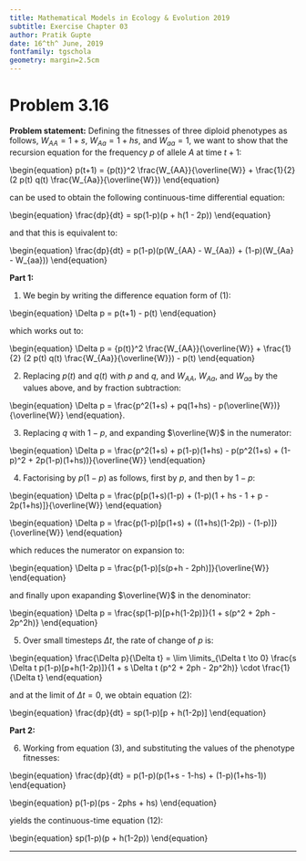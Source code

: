 ```yaml
---
title: Mathematical Models in Ecology & Evolution 2019
subtitle: Exercise Chapter 03
author: Pratik Gupte
date: 16^th^ June, 2019
fontfamily: tgschola
geometry: margin=2.5cm
---
```


# Problem 3.16

**Problem statement:** Defining the fitnesses of three diploid phenotypes as follows, $W_{AA} = 1 + s$, $W_{Aa} = 1 + hs$, and $W_{aa} = 1$, we want to show that the recursion equation for the frequency $p$ of allele $A$ at time $t+1$:

\begin{equation} p(t+1) = {p(t)}^2 \frac{W_{AA}}{\overline{W}} + \frac{1}{2} (2 p(t) q(t) \frac{W_{Aa}}{\overline{W}}) \end{equation}

can be used to obtain the following continuous-time differential equation:

\begin{equation} \frac{dp}{dt} = sp(1-p)(p + h(1 - 2p)) \end{equation}

and that this is equivalent to:

\begin{equation} \frac{dp}{dt} = p(1-p)(p(W_{AA} - W_{Aa}) + (1-p)(W_{Aa} - W_{aa})) \end{equation}

**Part 1:**

1. We begin by writing the difference equation form of (1):

\begin{equation} \Delta p  = p(t+1) - p(t) \end{equation}

which works out to:

\begin{equation} \Delta p = {p(t)}^2 \frac{W_{AA}}{\overline{W}} + \frac{1}{2} (2 p(t) q(t) \frac{W_{Aa}}{\overline{W}}) - p(t) \end{equation}

2. Replacing $p(t)$ and $q(t)$ with $p$ and $q$, and $W_{AA}$, $W_{Aa}$, and $W_{aa}$ by the values above, and by fraction subtraction:

\begin{equation} \Delta p = \frac{p^2(1+s) + pq(1+hs) - p(\overline{W})}{\overline{W}} \end{equation}.

3. Replacing $q$ with $1-p$, and expanding $\overline{W}$ in the numerator:

\begin{equation} \Delta p = \frac{p^2(1+s) + p(1-p)(1+hs) - p(p^2(1+s) + (1-p)^2 + 2p(1-p)(1+hs))}{\overline{W}} \end{equation}

4. Factorising by $p(1-p)$ as follows, first by $p$, and then by $1-p$:

\begin{equation} \Delta p = \frac{p[p(1+s)(1-p) + (1-p)(1 + hs - 1 + p - 2p(1+hs)]}{\overline{W}} \end{equation}

\begin{equation} \Delta p = \frac{p(1-p)[p(1+s) + ((1+hs)(1-2p)) - (1-p)]}{\overline{W}} \end{equation}


which reduces the numerator on expansion to:

\begin{equation} \Delta p = \frac{p(1-p)[s(p+h - 2ph)]}{\overline{W}} \end{equation}

and finally upon exapanding $\overline{W}$ in the denominator:

\begin{equation} \Delta p = \frac{sp(1-p)[p+h(1-2p)]}{1 + s(p^2 + 2ph - 2p^2h)} \end{equation}

5. Over small timesteps $\Delta t$, the rate of change of $p$ is:

\begin{equation} \frac{\Delta p}{\Delta t} = \lim \limits_{\Delta t \to 0} \frac{s \Delta t p(1-p)[p+h(1-2p)]}{1 + s \Delta t (p^2 + 2ph - 2p^2h)} \cdot \frac{1}{\Delta t} \end{equation}

and at the limit of $\Delta t = 0$, we obtain equation (2):

\begin{equation} \frac{dp}{dt} = sp(1-p)[p + h(1-2p)] \end{equation}

**Part 2:**

6. Working from equation (3), and substituting the values of the phenotype fitnesses:

\begin{equation} \frac{dp}{dt} = p(1-p)(p(1+s - 1-hs) + (1-p)(1+hs-1)) \end{equation}

\begin{equation} p(1-p)(ps - 2phs + hs) \end{equation}

yields the continuous-time equation (12):

\begin{equation} sp(1-p)(p + h(1-2p)) \end{equation}

---
